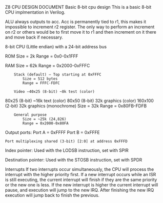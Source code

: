 Z8 CPU DESIGN DOCUMENT
Basic 8-bit cpu design
This is a basic 8-bit CPU implmentation in Verilog. 

ALU always outputs to acc.
Acc is permanently tied to r1, this makes it impossible to increment r2 register.
The only way to perform an increment on r2 or others would be to first move it to r1 and then increment on it there and move back if necessary.

8-bit CPU (Little endian) with a 24-bit address bus


ROM
	Size = 2k
	Range = 0x0-0x1FFF

RAM
	Size = 62k
	Range = 0x2000-0xFFFC

		Stack (default) – Top starting at 0xFFFC
			Size = 512 bytes
			Range = FFFC-FDFC
			
		Video –40x25 (8-bit) ~8k test (color) 
80x25 (8-bit) ~16k text (color)
80x50 (8-bit) 32k graphics (color)
160x100 (2-bit) 32k graphics (monochrome)
			Size = 32k
			Range = 0x80FB-FDFB

		General purpose
			Size = ~25k (24,826)
			Range = 0x2000-0x80FA

Output ports:
	Port A = 0xFFFF
	Port B = 0xFFFE

	Port multiplexing shared (3-bit) [2:0] at address 0xFFFD

Index pointer:
	Used with the LODSB instruction, set with SPIR

Destination pointer:
	Used with the STOSB instruction, set with SPDR


Interrupts
If two interrupts occur simultaneously, the CPU will process the interrupt with the higher priority first. If a new interrupt occurs while an ISR is still executing, the current interrupt will finish if they are the same priority or the new one is less. If the new interrupt is higher the current interrupt will pause, and execution will jump to the new IRQ. After finishing the new IRQ execution will jump back to finish the previous.


